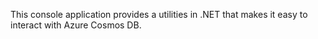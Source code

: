 This console application provides a utilities in .NET that makes it easy to interact with Azure Cosmos DB.
